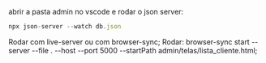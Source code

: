 abrir a pasta admin no vscode e 
rodar o json server: 
```js
npx json-server --watch db.json
```

Rodar com live-server ou com browser-sync;
Rodar: browser-sync start --server --file . --host --port 5000 --startPath admin/telas/lista_cliente.html;

